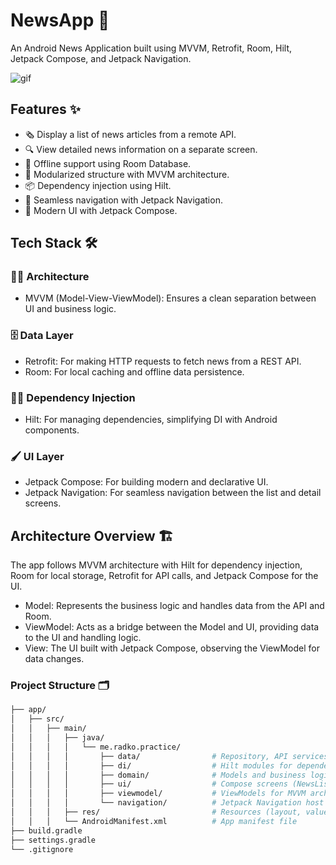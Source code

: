 # NewsApp 📰

An Android News Application built using MVVM, Retrofit, Room, Hilt, Jetpack Compose, and Jetpack Navigation.

![gif](https://github.com/user-attachments/assets/bc838519-ad27-4397-846d-e9a1d82a3d3a)

## Features ✨

- 🗞️ Display a list of news articles from a remote API.
- 🔍 View detailed news information on a separate screen.
- 📶 Offline support using Room Database.
- 🧩 Modularized structure with MVVM architecture.
- 📦 Dependency injection using Hilt.
- 🧭 Seamless navigation with Jetpack Navigation.
- 🌈 Modern UI with Jetpack Compose.

## Tech Stack 🛠️

### 🧑‍💻 Architecture
- MVVM (Model-View-ViewModel): Ensures a clean separation between UI and business logic.

### 🗄️ Data Layer
- Retrofit: For making HTTP requests to fetch news from a REST API.
- Room: For local caching and offline data persistence.

### 🧑‍💻 Dependency Injection
- Hilt: For managing dependencies, simplifying DI with Android components.

### 🖌️ UI Layer
- Jetpack Compose: For building modern and declarative UI.
- Jetpack Navigation: For seamless navigation between the list and detail screens.

## Architecture Overview 🏗️

The app follows MVVM architecture with Hilt for dependency injection, Room for local storage, Retrofit for API calls, and Jetpack Compose for the UI.

- Model: Represents the business logic and handles data from the API and Room.
- ViewModel: Acts as a bridge between the Model and UI, providing data to the UI and handling logic.
- View: The UI built with Jetpack Compose, observing the ViewModel for data changes.

### Project Structure 🗂️

```bash
├── app/ 
│   ├── src/
│   │   ├── main/
│   │   │   ├── java/
│   │   │   │   └── me.radko.practice/
│   │   │   │       ├── data/                # Repository, API services, Room entities
│   │   │   │       ├── di/                  # Hilt modules for dependency injection
│   │   │   │       ├── domain/              # Models and business logic
│   │   │   │       ├── ui/                  # Compose screens (NewsList, NewsDetails)
│   │   │   │       ├── viewmodel/           # ViewModels for MVVM architecture
│   │   │   │       └── navigation/          # Jetpack Navigation host
│   │   │   ├── res/                         # Resources (layout, values, etc.)
│   │   │   └── AndroidManifest.xml          # App manifest file
├── build.gradle
├── settings.gradle
└── .gitignore
